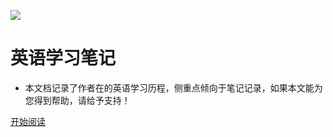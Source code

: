 ![](https://i.loli.net/2020/06/19/5PfZmF4GSkOyBuo.png)

# 英语学习笔记  

- 本文档记录了作者在的英语学习历程，侧重点倾向于笔记记录，如果本文能为您得到帮助，请给予支持！  


[开始阅读](README.md)